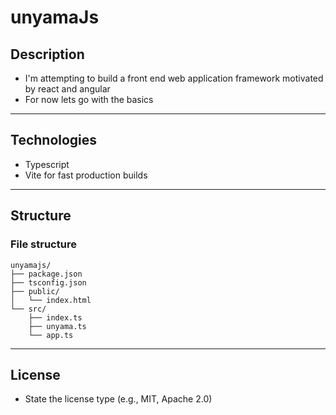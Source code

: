 # unyamaJs

## Description

- I'm attempting to build a front end web application framework motivated by react and angular
- For now lets go with the basics

---

## Technologies

- Typescript
- Vite for fast production builds

---

## Structure

### File structure

```
unyamajs/
├── package.json
├── tsconfig.json
├── public/
│   └── index.html
└── src/
    ├── index.ts
    ├── unyama.ts
    └── app.ts
```

---

## License

- State the license type (e.g., MIT, Apache 2.0)
